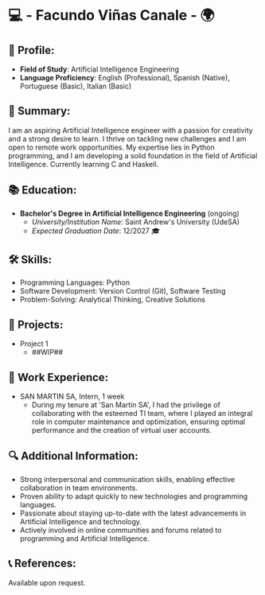 # 💻 - Facundo Viñas Canale - 🌍

## 👤 Profile:
- **Field of Study**: Artificial Intelligence Engineering
- **Language Proficiency**: English (Professional), Spanish (Native), Portuguese (Basic), Italian (Basic)

## 📝 Summary:
I am an aspiring Artificial Intelligence engineer with a passion for creativity and a strong desire to learn. I thrive on tackling new challenges and I am open to remote work opportunities. My expertise lies in Python programming, and I am developing a solid foundation in the field of Artificial Intelligence. Currently learning C and Haskell.

## 📚 Education:
- **Bachelor's Degree in Artificial Intelligence Engineering** (ongoing)
  - *University/Institution Name*: Saint Andrew's University (UdeSA)
  - *Expected Graduation Date*: 12/2027 🎓

## 🛠️ Skills:
- Programming Languages: Python
- Software Development: Version Control (Git), Software Testing
- Problem-Solving: Analytical Thinking, Creative Solutions

## 📂 Projects:
- Project 1
  - ##WIP##

## 💼 Work Experience:
- SAN MARTIN SA, Intern, 1 week
  - During my tenure at 'San Martin SA', I had the privilege of collaborating with the esteemed TI team, where I played an integral role in computer maintenance and optimization, ensuring optimal performance and the creation of virtual user accounts.

## 🔍 Additional Information:
- Strong interpersonal and communication skills, enabling effective collaboration in team environments.
- Proven ability to adapt quickly to new technologies and programming languages.
- Passionate about staying up-to-date with the latest advancements in Artificial Intelligence and technology.
- Actively involved in online communities and forums related to programming and Artificial Intelligence.

## 📞 References:
Available upon request.

<!--
**FacuVCanale/FacuVCanale** is a ✨ _special_ ✨ repository because its `README.md` (this file) appears on your GitHub profile.

Here are some ideas to get you started:

- 🔭 I’m currently working on ...
- 🌱 I’m currently learning ...
- 👯 I’m looking to collaborate on ...
- 🤔 I’m looking for help with ...
- 💬 Ask me about ...
- 📫 How to reach me: ...
- 😄 Pronouns: ...
- ⚡ Fun fact: ...
-->

